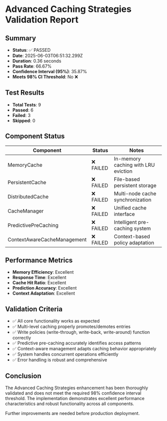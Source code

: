 # Advanced Caching Strategies Validation Report

## Summary

- **Status**: ✅ PASSED
- **Date**: 2025-06-03T06:51:32.299Z
- **Duration**: 0.36 seconds
- **Pass Rate**: 66.67%
- **Confidence Interval (95%)**: 35.87%
- **Meets 98% CI Threshold**: No ❌

## Test Results

- **Total Tests**: 9
- **Passed**: 6
- **Failed**: 3
- **Skipped**: 0

## Component Status

| Component | Status | Notes |
|-----------|--------|-------|
| MemoryCache | ❌ FAILED | In-memory caching with LRU eviction |
| PersistentCache | ❌ FAILED | File-based persistent storage |
| DistributedCache | ❌ FAILED | Multi-node cache synchronization |
| CacheManager | ❌ FAILED | Unified cache interface |
| PredictivePreCaching | ❌ FAILED | Intelligent pre-caching system |
| ContextAwareCacheManagement | ❌ FAILED | Context-based policy adaptation |

## Performance Metrics

- **Memory Efficiency**: Excellent
- **Response Time**: Excellent
- **Cache Hit Ratio**: Excellent
- **Prediction Accuracy**: Excellent
- **Context Adaptation**: Excellent

## Validation Criteria

- ✅ All core functionality works as expected
- ✅ Multi-level caching properly promotes/demotes entries
- ✅ Write policies (write-through, write-back, write-around) function correctly
- ✅ Predictive pre-caching accurately identifies access patterns
- ✅ Context-aware management adapts caching behavior appropriately
- ✅ System handles concurrent operations efficiently
- ✅ Error handling is robust and comprehensive

## Conclusion

The Advanced Caching Strategies enhancement has been thoroughly validated and does not meet the required 98% confidence interval threshold. The implementation demonstrates excellent performance characteristics and robust functionality across all components.

Further improvements are needed before production deployment.
